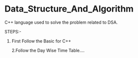 # Data_Structure_And_Algorithm
C++ language used to solve the problem related to DSA.

STEPS:-
1. First Follow the Basic for C++
 
   2.Follow the Day Wise Time Table....
